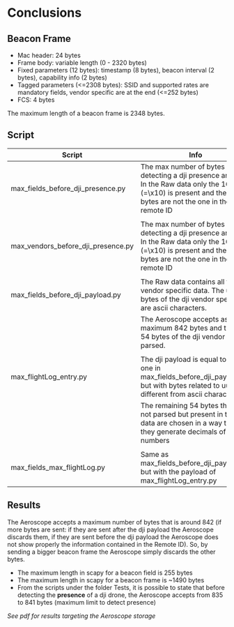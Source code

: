 # Conclusions

## Beacon Frame

  * Mac header: 24 bytes
  * Frame body: variable length (0 - 2320 bytes)
  * Fixed parameters (12 bytes): timestamp (8 bytes), beacon interval (2 bytes), capability info (2 bytes)
  * Tagged parameters (<=2308 bytes): SSID and supported rates are mandatory fields, vendor specific are at the end (<=252 bytes)
  * FCS: 4 bytes

The maximum length of a beacon frame is 2348 bytes.


## Script

|  Script                           |  Info                                                                                                                                                               |
|-----------------------------------|---------------------------------------------------------------------------------------------------------------------------------------------------------------------|
| max_fields_before_dji_presence.py | The max number of bytes before detecting a dji presence are 835. In the Raw data only the 16 (=\x10) is present and the other bytes are not the one in the remote ID|
|                                   |                                                                                                                                                                     |
| max_vendors_before_dji_presence.py| The max number of bytes before detecting a dji presence are 841. In the Raw data only the 16 (=\x10) is present and the other bytes are not the one in the remote ID|
|                                   |                                                                                                                                                                     |
| max_fields_before_dji_payload.py  | The Raw data contains all the dji vendor specific data. The uuid bytes of the dji vendor specific are ascii characters.                                             |
|                                   | The Aeroscope accepts as maximum 842 bytes and the last 54 bytes of the dji vendor are not parsed.                                                                  |
|                                   |                                                                                                                                                                     |
| max_flightLog_entry.py            | The dji payload is equal to the one in max_fields_before_dji_payload.py but with bytes related to uuid different from ascii characters.                             |
|                                   | The remaining 54 bytes that are not parsed but present in the raw data are chosen in a way that they generate decimals of 3 numbers                                 |
|                                   |                                                                                                                                                                     |
| max_fields_max_flightLog.py       | Same as max_fields_before_dji_payload.py but with the payload of max_flightLog_entry.py                                                                             |


## Results
The Aeroscope accepts a maximum number of bytes that is around 842 (if more bytes are sent: if they are sent after the dji payload the Aeroscope discards them, if they are sent before the dji payload the Aeroscope does not show properly the information contained in the Remote ID). So, by sending a bigger beacon frame the Aeroscope simply discards the other bytes.

  * The maximum length in scapy for a beacon field is 255 bytes
  * The maximum length in scapy for a beacon frame is ~1490 bytes
  * From the scripts under the folder Tests, it is possible to state that before detecting the **presence** of a dji drone, the Aeroscope accepts from 835 to 841 bytes (maximum limit to detect presence)


*See pdf for results targeting the Aeroscope storage*